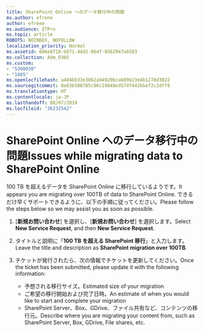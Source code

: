 ```yaml
---
title: SharePoint Online へのデータ移行中の問題
ms.author: efrene
author: efrene
ms.audience: ITPro
ms.topic: article
ROBOTS: NOINDEX, NOFOLLOW
localization_priority: Normal
ms.assetid: 686e8f18-b871-4dd2-864f-8562947ab583
ms.collection: Adm_O365
ms.custom:
- "5300030"
- "1885"
ms.openlocfilehash: a404bb33e3862a94920bca609b23e8b1278d3022
ms.sourcegitcommit: 8a83b508785c96c19648ed574f442bbef2c2dff9
ms.translationtype: HT
ms.contentlocale: ja-JP
ms.lasthandoff: 08/07/2019
ms.locfileid: "36232542"
---
```

# <a name="issues-while-migrating-data-to-sharepoint-online"></a><span data-ttu-id="cf1bd-102">SharePoint Online へのデータ移行中の問題</span><span class="sxs-lookup"><span data-stu-id="cf1bd-102">Issues while migrating data to SharePoint Online</span></span>

<span data-ttu-id="cf1bd-103">100 TB を超えるデータを SharePoint Online に移行しているようです。</span><span class="sxs-lookup"><span data-stu-id="cf1bd-103">It appears you are migrating over 100TB of data to SharePoint Online.</span></span> <span data-ttu-id="cf1bd-104">できるだけ早くサポートできるように、以下の手順に従ってください。</span><span class="sxs-lookup"><span data-stu-id="cf1bd-104">Please follow the steps below so we may assist you as soon as possible.</span></span> 

1. <span data-ttu-id="cf1bd-105">[**新規お問い合わせ**] を選択し、[**新規お問い合わせ**] を選択します。</span><span class="sxs-lookup"><span data-stu-id="cf1bd-105">Select **New Service Request**, and then **New Service Request**.</span></span> 
2. <span data-ttu-id="cf1bd-106">タイトルと説明に「**100 TB を超える SharePoint 移行**」と入力します。</span><span class="sxs-lookup"><span data-stu-id="cf1bd-106">Leave the title and description as **SharePoint migration over 100TB**.</span></span>
3. <span data-ttu-id="cf1bd-107">チケットが発行されたら、次の情報でチケットを更新してください。</span><span class="sxs-lookup"><span data-stu-id="cf1bd-107">Once the ticket has been submitted, please update it with the following information:</span></span> 

    - <span data-ttu-id="cf1bd-108">予想される移行サイズ。</span><span class="sxs-lookup"><span data-stu-id="cf1bd-108">Estimated size of your migration</span></span>
    - <span data-ttu-id="cf1bd-109">ご希望の移行開始および完了日時。</span><span class="sxs-lookup"><span data-stu-id="cf1bd-109">An estimate of when you would like to start and complete your migration</span></span>
    - <span data-ttu-id="cf1bd-110">SharePoint Server、Box、GDrive、ファイル共有など、コンテンツの移行元。</span><span class="sxs-lookup"><span data-stu-id="cf1bd-110">Describe where you are migrating your content from, such as SharePoint Server, Box, GDrive, File shares, etc.</span></span>


  

